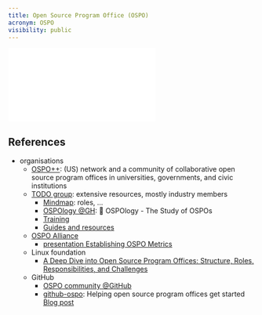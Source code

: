 ```yaml
---
title: Open Source Program Office (OSPO)
acronym: OSPO
visibility: public
---
```

![](ospo_infographic.pdf)

## References

- organisations
    - [OSPO++](https://ospoplusplus.org/): (US) network and a community of collaborative open source program offices in universities, governments, and civic institutions
    - [TODO group](https://todogroup.org/): extensive resources, mostly industry members
        - [Mindmap](https://ospomindmap.todogroup.org/): roles, ...
        - [OSPOlogy @GH](https://github.com/todogroup/ospology): 📖 OSPOlogy - The Study of OSPOs
        - [Training](https://todogroup.org/resources/training/)
        - [Guides and resources](https://todogroup.org/resources/guides/)
    - [OSPO Alliance](https://ospo-alliance.org/)
        - [presentation Establishing OSPO Metrics](https://ospo-alliance.org/resources/onramp_20220318/20220318_OSPO_OnRamp_Establishing_metrics_OSPO_first_steps.pdf)
    - Linux foundation
        - [A Deep Dive into Open Source Program Offices: Structure, Roles, Responsibilities, and Challenges](https://www.linuxfoundation.org/research/a-deep-dive-into-open-source-program-offices)
    - GitHub
        - [OSPO community @GitHub](https://github.com/community/OSPO)
        - [github-ospo](github.com/github/github-ospo): Helping open source program offices get started
          [Blog post](https://github.blog/2023-03-13-an-open-source-project-to-empower-ospos-everywhere/)